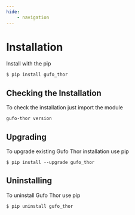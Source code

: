 ```yaml
---
hide:
    - navigation
---
```

# Installation

Install with the pip

```
$ pip install gufo_thor
```

## Checking the Installation

To check the installation just import the module

```
gufo-thor version
```

## Upgrading

To upgrade existing Gufo Thor installation use pip

```
$ pip install --upgrade gufo_thor
```

## Uninstalling

To uninstall Gufo Thor use pip

```
$ pip uninstall gufo_thor
```
